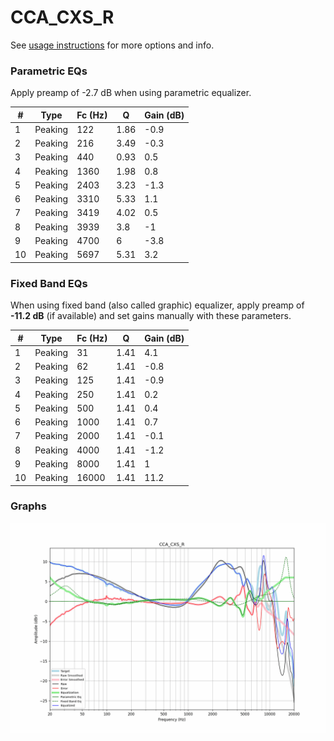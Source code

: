 # CCA_CXS_R
See [usage instructions](https://github.com/jaakkopasanen/AutoEq#usage) for more options and info.

### Parametric EQs
Apply preamp of -2.7 dB when using parametric equalizer.

|   # | Type    |   Fc (Hz) |    Q |   Gain (dB) |
|-----|---------|-----------|------|-------------|
|   1 | Peaking |       122 | 1.86 |        -0.9 |
|   2 | Peaking |       216 | 3.49 |        -0.3 |
|   3 | Peaking |       440 | 0.93 |         0.5 |
|   4 | Peaking |      1360 | 1.98 |         0.8 |
|   5 | Peaking |      2403 | 3.23 |        -1.3 |
|   6 | Peaking |      3310 | 5.33 |         1.1 |
|   7 | Peaking |      3419 | 4.02 |         0.5 |
|   8 | Peaking |      3939 | 3.8  |        -1   |
|   9 | Peaking |      4700 | 6    |        -3.8 |
|  10 | Peaking |      5697 | 5.31 |         3.2 |

### Fixed Band EQs
When using fixed band (also called graphic) equalizer, apply preamp of **-11.2 dB** (if available) and set gains manually with these parameters.

|   # | Type    |   Fc (Hz) |    Q |   Gain (dB) |
|-----|---------|-----------|------|-------------|
|   1 | Peaking |        31 | 1.41 |         4.1 |
|   2 | Peaking |        62 | 1.41 |        -0.8 |
|   3 | Peaking |       125 | 1.41 |        -0.9 |
|   4 | Peaking |       250 | 1.41 |         0.2 |
|   5 | Peaking |       500 | 1.41 |         0.4 |
|   6 | Peaking |      1000 | 1.41 |         0.7 |
|   7 | Peaking |      2000 | 1.41 |        -0.1 |
|   8 | Peaking |      4000 | 1.41 |        -1.2 |
|   9 | Peaking |      8000 | 1.41 |         1   |
|  10 | Peaking |     16000 | 1.41 |        11.2 |

### Graphs
![](./CCA_CXS_R.png)
